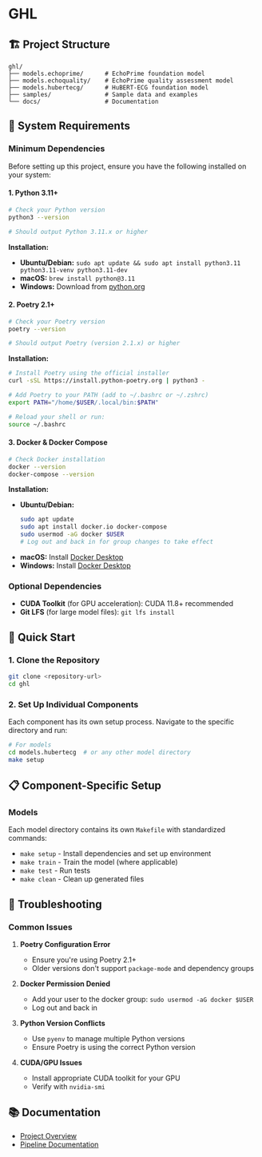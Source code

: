 # GHL

## 🏗️ Project Structure

```
ghl/
├── models.echoprime/      # EchoPrime foundation model
├── models.echoquality/    # EchoPrime quality assessment model
├── models.hubertecg/      # HuBERT-ECG foundation model
├── samples/               # Sample data and examples
└── docs/                  # Documentation
```

## 🔧 System Requirements

### Minimum Dependencies

Before setting up this project, ensure you have the following installed on your system:

#### 1. Python 3.11+
```bash
# Check your Python version
python3 --version

# Should output Python 3.11.x or higher
```

**Installation:**
- **Ubuntu/Debian:** `sudo apt update && sudo apt install python3.11 python3.11-venv python3.11-dev`
- **macOS:** `brew install python@3.11`
- **Windows:** Download from [python.org](https://www.python.org/downloads/)

#### 2. Poetry 2.1+
```bash
# Check your Poetry version
poetry --version

# Should output Poetry (version 2.1.x) or higher
```

**Installation:**
```bash
# Install Poetry using the official installer
curl -sSL https://install.python-poetry.org | python3 -

# Add Poetry to your PATH (add to ~/.bashrc or ~/.zshrc)
export PATH="/home/$USER/.local/bin:$PATH"

# Reload your shell or run:
source ~/.bashrc
```

#### 3. Docker & Docker Compose
```bash
# Check Docker installation
docker --version
docker-compose --version
```

**Installation:**
- **Ubuntu/Debian:**
  ```bash
  sudo apt update
  sudo apt install docker.io docker-compose
  sudo usermod -aG docker $USER
  # Log out and back in for group changes to take effect
  ```
- **macOS:** Install [Docker Desktop](https://www.docker.com/products/docker-desktop)
- **Windows:** Install [Docker Desktop](https://www.docker.com/products/docker-desktop)

### Optional Dependencies

- **CUDA Toolkit** (for GPU acceleration): CUDA 11.8+ recommended
- **Git LFS** (for large model files): `git lfs install`

## 🚀 Quick Start

### 1. Clone the Repository
```bash
git clone <repository-url>
cd ghl
```

### 2. Set Up Individual Components

Each component has its own setup process. Navigate to the specific directory and run:

```bash
# For models
cd models.hubertecg  # or any other model directory
make setup
```

## 📋 Component-Specific Setup

### Models
Each model directory contains its own `Makefile` with standardized commands:
- `make setup` - Install dependencies and set up environment
- `make train` - Train the model (where applicable)
- `make test` - Run tests
- `make clean` - Clean up generated files

## 🐛 Troubleshooting

### Common Issues

1. **Poetry Configuration Error**
   - Ensure you're using Poetry 2.1+
   - Older versions don't support `package-mode` and dependency groups

2. **Docker Permission Denied**
   - Add your user to the docker group: `sudo usermod -aG docker $USER`
   - Log out and back in

3. **Python Version Conflicts**
   - Use `pyenv` to manage multiple Python versions
   - Ensure Poetry is using the correct Python version

4. **CUDA/GPU Issues**
   - Install appropriate CUDA toolkit for your GPU
   - Verify with `nvidia-smi`

## 📚 Documentation

- [Project Overview](docs/overview.md)
- [Pipeline Documentation](docs/pipeline.md)
